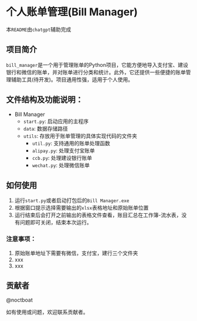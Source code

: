 # 个人账单管理(Bill Manager)

本`README`由`chatgpt`辅助完成

## 项目简介

`bill_manager`是一个用于管理账单的Python项目，它能方便地导入支付宝、建设银行和微信的账单，并对账单进行分类和统计。此外，它还提供一些便捷的账单管理辅助工具(待开发)。项目通用性强，适用于个人使用。


## 文件结构及功能说明：

- Bill Manager
  - `start.py`: 启动应用的主程序
  - `data`: 数据存储路径
  - `utils`: 存放用于账单管理的具体实现代码的文件夹
    - `util.py`: 支持通用的账单处理函数
    - `alipay.py`: 处理支付宝账单
    - `ccb.py`: 处理建设银行账单
    - `wechat.py`: 处理微信账单



## 如何使用
1. 运行`start.py`或者启动打包后的`Bill Manager.exe`
2. 根据窗口提示选择需要输出的`xlsx`表格地址和原始账单位置
3. 运行结束后会打开之前输出的表格文件查看，账目汇总在工作簿-流水表，没有问题即可关闭，结束本次运行。

### 注意事项：

1. 原始账单地址下需要有微信，支付宝，建行三个文件夹
2. xxx
3. xxx



## 贡献者
@noctboat

如有使用或问题，欢迎联系贡献者。